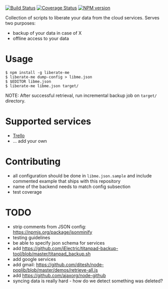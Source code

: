 [![Build Status](https://secure.travis-ci.org/iElectric/liberate-me.png?branch=master)](http://travis-ci.org/iElectric/liberate-me) [![Coverage Status](https://coveralls.io/repos/iElectric/liberate-me/badge.png)](https://coveralls.io/r/iElectric/liberate-me) [![NPM version](https://badge.fury.io/js/liberate-me.png)](http://badge.fury.io/js/liberate-me)

Collection of scripts to liberate your data from the cloud services. Serves two purposes:

- backup of your data in case of X
- offline access to your data

# Usage

    $ npm install -g liberate-me
    $ liberate-me dump-config > libme.json
    $ $EDITOR libme.json
    $ liberate-me libme.json target/

NOTE: After successful retrieval, run incremental backup job on `target/` directory.

# Supported services

- [Trello](https://trello.com)
- ... add your own

# Contributing

- all configuration should be done in `libme.json.sample` and include commented example that ships with this repository
- name of the backend needs to match config subsection
- test coverage

# TODO

- strip comments from JSON config: https://npmjs.org/package/jsonminify
- testing guidelines
- be able to specify json schema for services
- add https://github.com/iElectric/titanpad-backup-tool/blob/master/titanpad_backup.sh
- add google services
- add gmail: https://github.com/ditesh/node-poplib/blob/master/demos/retrieve-all.js
- add https://github.com/ajaxorg/node-github
- syncing data is really hard - how do we detect something was deleted?
